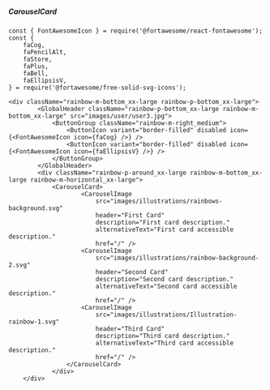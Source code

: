 ##### CarouselCard

    const { FontAwesomeIcon } = require('@fortawesome/react-fontawesome');
    const {
        faCog,
        faPencilAlt,
        faStore,
        faPlus,
        faBell,
        faEllipsisV,
    } = require('@fortawesome/free-solid-svg-icons');

    <div className="rainbow-m-bottom_xx-large rainbow-p-bottom_xx-large">
            <GlobalHeader className="rainbow-p-bottom_xx-large rainbow-m-bottom_xx-large" src="images/user/user3.jpg">
                <ButtonGroup className="rainbow-m-right_medium">
                    <ButtonIcon variant="border-filled" disabled icon={<FontAwesomeIcon icon={faCog} />} />
                    <ButtonIcon variant="border-filled" disabled icon={<FontAwesomeIcon icon={faEllipsisV} />} />
                </ButtonGroup>
            </GlobalHeader>
            <div className="rainbow-p-around_xx-large rainbow-m-bottom_xx-large rainbow-m-horizontal_xx-large">
                <CarouselCard>
                        <CarouselImage
                            src="images/illustrations/rainbows-background.svg"
                            header="First Card"
                            description="First card description."
                            alternativeText="First card accessible description."
                            href="/" />
                        <CarouselImage
                            src="images/illustrations/rainbow-background-2.svg"
                            header="Second Card"
                            description="Second card description."
                            alternativeText="Second card accessible description."
                            href="/" />
                        <CarouselImage
                            src="images/illustrations/Illustration-rainbow-1.svg"
                            header="Third Card"
                            description="Third card description."
                            alternativeText="Third card accessible description."
                            href="/" />
                    </CarouselCard>
                </div>
        </div>
